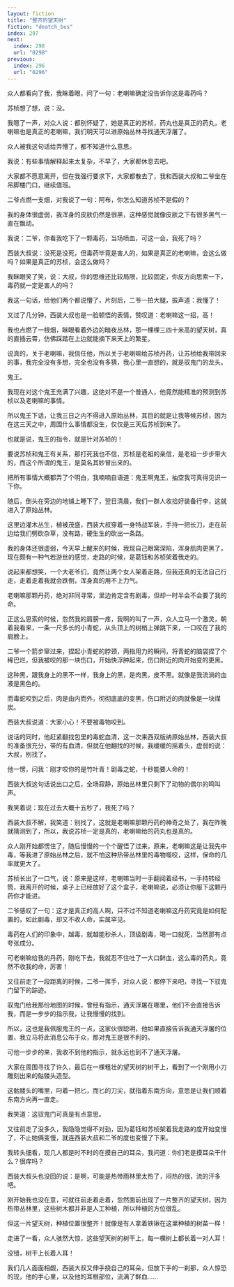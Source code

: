 ```yaml
---
layout: fiction
title: "整齐的望天树"
fiction: "deatch_bus"
index: 297
next:
  index: 298
  url: "0298"
previous:
  index: 296
  url: "0296"
---
```

众人都看向了我，我眯着眼，问了一句：老喇嘛确定没告诉你这是毒药吗？

苏桢想了想，说：没。

我嗯了一声，对众人说：都别怀疑了，她是真正的苏桢，药丸也是真正的药丸，老喇嘛也是真正的老喇嘛，我们明天可以进原始丛林寻找通天浮屠了。

众人被我这句话给弄懵了，都不知道什么意思。

我说：有些事情解释起来太复杂，不早了，大家都休息去吧。

大家都不愿意离开，但在我强行要求下，大家都散去了，我和西装大叔和二爷坐在吊脚楼门口，继续值班。

二爷点燃一支烟，对我说了一句：阿布，你怎么知道苏桢不是假的？

我的身体很虚弱，我浑身的皮肤仍然是很黑，这种感觉就像皮肤之下有很多黑气一直在飘动。

我说：二爷，你看我吃下了一颗毒药，当场喷血，可这一会，我死了吗？

西装大叔说：没死是没死，但毒药毕竟是害人的，如果是真正的老喇嘛，会这么做吗？如果是真正的苏桢，会这么做吗？

我眯眼笑了笑，说：大叔，你的思维还比较局限，比较固定，你反方向思索一下，毒药就一定是害人的吗？

我这一句话，给他们两个都说懵了，片刻后，二爷一拍大腿，振声道：我懂了！

又过了几分钟，西装大叔也是一脸顿悟的表情，赞叹道：老喇嘛这一招，高！

我也点燃了一根烟，眯眼看着外边的暗夜丛林，那一棵棵三四十米高的望天树，真的直插云霄，仿佛踩踏在上边就能摘下来天上的繁星。

说真的，关于老喇嘛，我信任他，所以关于老喇嘛给苏桢丹药，让苏桢给我带回来的事，我完全没有多想，完全也没有多猜，我心里一直想的，就是驭鬼门的龙头。

鬼王。

我现在对这个鬼王充满了兴趣，这绝对不是一个普通人，他竟然能精准的预测到苏桢以及老喇嘛的事情。

所以鬼王下话，让我三日之内不得进入原始丛林，其目的就是让我等候苏桢，因为在这三天之中，周围什么事情都没生，仅仅是三天后苏桢到来了。

也就是说，鬼王的指令，就是针对苏桢的！

要说苏桢和鬼王有关系，那打死我也不信，苏桢是老祖的亲信，是老祖一步步带大的，而这个所谓的鬼王，是莫名其妙冒出来的。

把所有事情大概都弄了个明白，我喃喃自语道：鬼王啊鬼王，抽空我可真得见识一下你。

随后，倒头在旁边的地铺上睡下了，翌日清晨，我们一群人收拾好装备行李，这就进入了原始丛林。

这里边灌木丛生，植被茂盛，西装大叔穿着一身特战军装，手持一把长刀，走在前边给我们劈砍杂草，没有路，硬生生的砍出一条路。

我的身体还很虚弱，今天早上醒来的时候，我现自己眼窝深陷，浑身肌肉更黑了，现在颇有一种气若游丝的感觉，走路的时候，是葛钰和苏桢架着我走的。

说起来都想笑，一个大老爷们，竟然让两个女人架着走路，但我还真的无法自己行走，走着走着我就会跌倒，浑身真的用不上力气。

老喇嘛那颗丹药，绝对非同寻常，里边肯定含有剧毒，但却一时半会不会要了我的命。

正这么思索的时候，忽然我的肩膀一疼，我啊的叫了一声，众人立马一个激灵，朝着我看来，一条一尺多长的小青蛇，从头顶上的树梢上弹跳下来，一口咬在了我的肩膀上。

二爷一个箭步窜过来，捏起小青蛇的脖颈，两指用力的瞬间，将青蛇的脑袋捏了个稀巴烂，但我被咬的那一块伤口，开始快浮肿起来，伤口附近的肉开始变的更黑。

这种黑，跟我身上的黑不一样，我身上的黑，是肉黑，皮不黑。就像是我流淌的血液是黑色的。

而毒蛇咬到之后，肉是由内而外，彻彻底底的变黑，伤口附近的肉就像是一块煤炭。

西装大叔说道：大家小心！不要被毒物咬到。

说话的同时，他赶紧翻找包里的毒蛇血清，这一次来西双版纳原始丛林，西装大叔的准备很充分，带的有血清，但就在他翻找的时候，我缓缓的摇着头，虚弱的说：大叔，别找了。

他一愣，问我：刚才咬你的是竹叶青！剧毒之蛇，十秒能要人命的！

西装大叔这句话说出口之后，全场寂静，原始丛林里只剩下了动物的偶尔的鸣叫声。

我笑着说：现在过去大概十五秒了，我死了吗？

西装大叔不解，我笑道：别找了，这就是老喇嘛那颗丹药的神奇之处了，我在昨晚就猜测到了，所以，我说苏桢一定是真的，老喇嘛给的药丸也是真的。

众人刚开始都愣住了，随后慢慢的一个个醒悟了过来，原来，老喇嘛这是让我先中毒，等我进了原始丛林之后，就不怕这种热带丛林里的毒物噬咬，这样，保命的几率就更大了。

苏桢长出了一口气，说：原来是这样，老喇嘛当时一手翻阅着经书，一手持转经筒，我离开的时候，桌子上已经放好了这个盒子，老喇嘛说，必须让你服下这颗丹药你才能进。

二爷感叹了一句：这才是真正的高人啊，只不过不知道老喇嘛这丹药究竟是如何配置的，如此剧毒，却又不收人命，实属罕见。

毒药在人们的印象中，越毒，就越能秒杀人，顶级剧毒，喝一口就死，当然那有点夸张成分。

可老喇嘛给我的丹药，刚吃下去，我就忍不住吐了一大口鲜血，这么毒的药丸，竟然不收我的命，厉害！

又往前走了一段距离的时候，二爷一挥手，对众人说：都停下来吧，寻找一下驭鬼门留下的踪迹。

驭鬼门给我那份地图的时候，曾经有指示，通天浮屠在哪里，他们不会直接告诉我，而是一步步的指示我，让我慢慢的找到。

所以，这也是我佩服鬼王的一点，这家伙很聪明，他如果直接告诉我通天浮屠的位置，我立马将此消息公布于众，那对鬼王是很不利的。

可他一步步的来，我收不到他的指示，就永远也到不了通天浮屠。

大家在周围寻找了许久，最后在一棵粗壮的望天树的树干上，看到了一个刚用小刀雕刻出来的骷髅头造型。

这骷髅头的嘴里，叼着一把匕，而匕的刀尖，就指着东南方向，意思是让我们顺着东南方向再一直走。

我笑道：这驭鬼门可真是有点意思。

又往前走了没多久，我隐隐觉得不对劲，因为葛钰和苏桢架着我走路的度开始变慢了，不止她俩变慢，就连西装大叔和二爷的度也变慢了下来。

我转头细看，现几人都是时不时的在摸自己的耳朵，我问道：你们老是摸耳朵干什么？很痒吗？

西装大叔头也没回的说：是啊，可能是热带雨林里太热了，闷热的很，流的汗多吧。

刚开始我也没在意，可就往前走着走着，忽然面前出现了一片整齐的望天树，因为热带丛林里，这些树木都并非是人工种植，所以种植的方位很乱。

但这一片望天树，种植位置很整齐！就像是有人拿着铁锹在这里种植的树苗一样！

走进了一看，众人骇然大惊，这些望天树的树干上，每一棵树上都长着一对人耳！

没错，树干上长着人耳！

我们几人面面相觑，西装大叔又伸手挠自己的耳朵，但放下手的一刹那，众人惊恐的现，他的手心里，以及他的耳根部位，流满了鲜血……